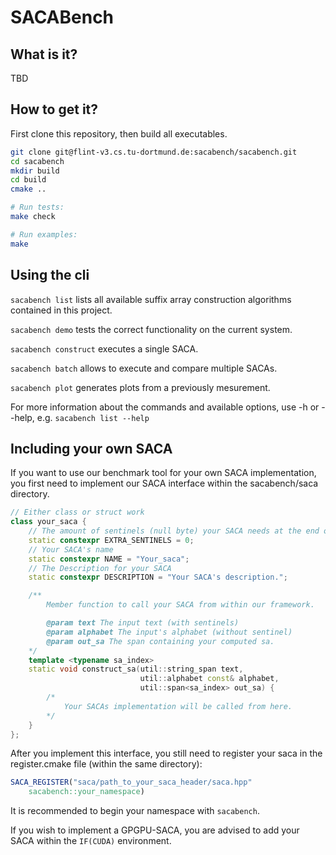 # SACABench
## What is it?
TBD

## How to get it?
First clone this repository, then build all executables.
```sh
git clone git@flint-v3.cs.tu-dortmund.de:sacabench/sacabench.git
cd sacabench
mkdir build
cd build
cmake ..

# Run tests:
make check

# Run examples:
make
```

## Using the cli
```sacabench list``` lists all available suffix array construction algorithms contained in this project.

```sacabench demo``` tests the correct functionality on the current system.

```sacabench construct``` executes a single SACA.

```sacabench batch``` allows to execute and compare multiple SACAs.

```sacabench plot``` generates plots from a previously mesurement.

For more information about the commands and available options, use -h or --help, e.g. ```sacabench list --help```

## Including your own SACA
If you want to use our benchmark tool for your own SACA implementation, you
first need to implement our SACA interface within the sacabench/saca directory.

```cpp
// Either class or struct work
class your_saca {
    // The amount of sentinels (null byte) your SACA needs at the end of the input text.
    static constexpr EXTRA_SENTINELS = 0;
    // Your SACA's name
    static constexpr NAME = "Your_saca";
    // The Description for your SACA
    static constexpr DESCRIPTION = "Your SACA's description.";

    /**
        Member function to call your SACA from within our framework.

        @param text The input text (with sentinels)
        @param alphabet The input's alphabet (without sentinel)
        @param out_sa The span containing your computed sa.
    */
    template <typename sa_index>
    static void construct_sa(util::string_span text,
                             util::alphabet const& alphabet,
                             util::span<sa_index> out_sa) {
        /*
            Your SACAs implementation will be called from here.
        */
    }
};
```

After you implement this interface, you still need to register your saca in the
register.cmake file (within the same directory):

```cmake
SACA_REGISTER("saca/path_to_your_saca_header/saca.hpp"
    sacabench::your_namespace)
```
It is recommended to begin your namespace with ```sacabench```.

If you wish to implement a GPGPU-SACA, you are advised to add your SACA within
the ```IF(CUDA)``` environment.
